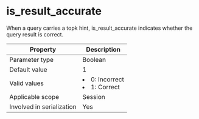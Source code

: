 is_result_accurate
=======================================
<!-- # docslug#/oceanbase-database/oceanbase-database/V4.0.0/is_result_accurate-1-2-3-4 -->
When a query carries a topk hint, is_result_accurate indicates whether the query result is correct.


| **Property**              | **Description** |
|---------------------------|--------------------------------------------------------------------------------------------------------|
| Parameter type            | Boolean |
| Default value             | 1 |
| Valid values              | <li> 0: Incorrect   <li> 1: Correct |
| Applicable scope          | Session |
| Involved in serialization | Yes |



